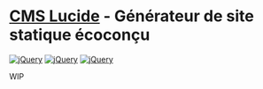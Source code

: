 # [CMS Lucide](http://www.translucide.net) - Générateur de site statique écoconçu

[![jQuery](https://img.shields.io/badge/Licence-MIT-green.svg)]()
[![jQuery](https://img.shields.io/badge/PHP-7.2-lightgrey.svg?colorB=8892bf)](http://php.net/)
[![jQuery](https://img.shields.io/badge/jQuery-3.6-blue.svg?colorB=78cff5)](https://jquery.com/)

WIP